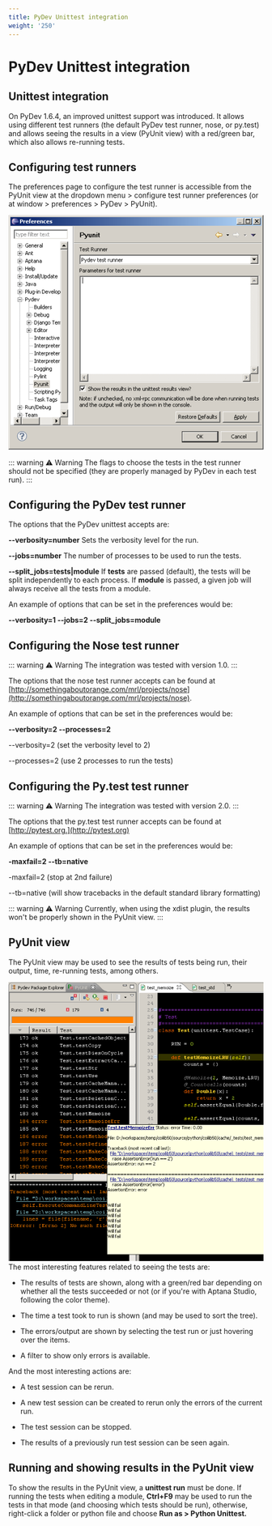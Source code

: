 ```yaml
---
title: PyDev Unittest integration
weight: '250'
---
```


# PyDev Unittest integration

## Unittest integration

On PyDev 1.6.4, an improved unittest support was introduced. It allows using different test runners (the default PyDev test runner, nose, or py.test) and allows seeing the results in a view (PyUnit view) with a red/green bar, which also allows re-running tests.

## Configuring test runners

The preferences page to configure the test runner is accessible from the PyUnit view at the dropdown menu > configure test runner preferences (or at window > preferences > PyDev > PyUnit).

![py_unit_preferences](./py_unit_preferences.png)

::: warning ⚠️ Warning
The flags to choose the tests in the test runner should not be specified (they are properly managed by PyDev in each test run).
:::

## Configuring the PyDev test runner

The options that the PyDev unittest accepts are:

**\--verbosity=number**
Sets the verbosity level for the run.

**\--jobs=number**
The number of processes to be used to run the tests.

**\--split\_jobs=tests|module**
If **tests** are passed (default), the tests will be split independently to each process.
If **module** is passed, a given job will always receive all the tests from a module.

An example of options that can be set in the preferences would be:

**\--verbosity=1 --jobs=2 --split\_jobs=module**

## Configuring the Nose test runner

::: warning ⚠️ Warning
The integration was tested with version 1.0.
:::

The options that the nose test runner accepts can be found at [http://somethingaboutorange.com/mrl/projects/nose](http://somethingaboutorange.com/mrl/projects/nose).

An example of options that can be set in the preferences would be:

**\--verbosity=2 --processes=2**

\--verbosity=2 (set the verbosity level to 2)

\--processes=2 (use 2 processes to run the tests)

## Configuring the Py.test test runner

::: warning ⚠️ Warning
The integration was tested with version 2.0.
:::

The options that the py.test test runner accepts can be found at [http://pytest.org.](http://pytest.org)

An example of options that can be set in the preferences would be:

**\-maxfail=2 --tb=native**

\-maxfail=2 (stop at 2nd failure)

\--tb=native (will show tracebacks in the default standard library formatting)

::: warning ⚠️ Warning
Currently, when using the xdist plugin, the results won't be properly shown in the PyUnit view.
:::

## PyUnit view

The PyUnit view may be used to see the results of tests being run, their output, time, re-running tests, among others.

![py_unit_view](./py_unit_view.png)
The most interesting features related to seeing the tests are:

* The results of tests are shown, along with a green/red bar depending on whether all the tests succeeded or not (or if you're with Aptana Studio, following the color theme).

* The time a test took to run is shown (and may be used to sort the tree).

* The errors/output are shown by selecting the test run or just hovering over the items.

* A filter to show only errors is available.

And the most interesting actions are:

* A test session can be rerun.

* A new test session can be created to rerun only the errors of the current run.

* The test session can be stopped.

* The results of a previously run test session can be seen again.

## Running and showing results in the PyUnit view

To show the results in the PyUnit view, a **unittest run** must be done. If running the tests when editing a module, **Ctrl+F9** may be used to run the tests in that mode (and choosing which tests should be run), otherwise, right-click a folder or python file and choose **Run as > Python Unittest.**
